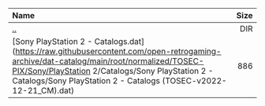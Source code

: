 |Name|Size|
|:---|---:|
|[..](../index.html)|DIR|
|[Sony PlayStation 2 - Catalogs.dat](https://raw.githubusercontent.com/open-retrogaming-archive/dat-catalog/main/root/normalized/TOSEC-PIX/Sony/PlayStation 2/Catalogs/Sony PlayStation 2 - Catalogs/Sony PlayStation 2 - Catalogs (TOSEC-v2022-12-21_CM).dat)|886|
